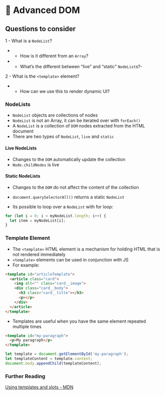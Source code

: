 # 🔗 Advanced DOM

## Questions to consider

1 - What is a `NodeList`? 
- - How is it different from an `Array`?
- - What’s the different between “live” and “static” `NodeList`s?-

2 - What is the `<template>` element? 
- - How can we use this to render dynamic UI?

### NodeLists

- `NodeList` objects are collections of nodes
- `NodeList` is not an Array, it can be iterated over with `forEach()`
- A `NodeList` is a collection of `DOM` nodes extracted from the HTML document
- There are two types of `NodeList`, `live` and `static`

#### Live NodeLists
- Changes to the `DOM` automatically update the collection
- `Node.childNodes` is live

#### Static NodeLists
- Changes to the `DOM` do not affect the content of the collection
- `document.querySelectorAll()` returns a static `NodeList`

- Its possible to loop over a `NodeList` with for loop:

```js
for (let i = 0; i < myNodeList.length; i++) {
  let item = myNodeList[i];
}
```

### Template Element

- The `<template>` HTML element is a mechanism for holding HTML that is not rendered immediately
-  `<template>` elements can be used in conjunction with JS
- For example:

```html
<template id="articleTemplate">
  <article class="card">
    <img alt="" class="card__image">
    <div class="card__body">
      <h3 class="card__title"></h3>
      <p></p>
    </div>
  </article>
</template>
```
- Templates are useful when you have the same element repeated multiple times

```html
<template id="my-paragraph">
  <p>My paragraph</p>
</template>
```

```js
let template = document.getElementById('my-paragraph');
let templateContent = template.content;
document.body.appendChild(templateContent);
```

### Further Reading
[Using templates and slots - MDN](https://developer.mozilla.org/en-US/docs/Web/Web_Components/Using_templates_and_slots)